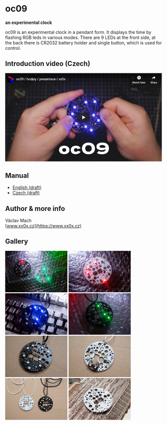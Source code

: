 # oc09

**an experimental clock**

oc09 is an experimental clock in a pendant form. It displays the time by flashing RGB leds in various modes. There are 9 LEDs at the front side, at the back there is CR2032 battery holder and single button, which is used for control.

## Introduction video (Czech)

[![Video introduction](https://github.com/xx0x/oc09/raw/master/docs/oc09_video_cz.jpg)](http://www.youtube.com/watch?v=cF0FKERQrrc "Video introduction")

## Manual

* [English (draft)](https://github.com/xx0x/oc09/raw/master/manuals/oc09-manual-draft-en.pdf)
* [Czech (draft)](https://github.com/xx0x/oc09/raw/master/manuals/oc09-manual-draft-cs.pdf)

## Author & more info

Václav Mach<br />
[www.xx0x.cz](https://www.xx0x.cz)

## Gallery

<img src="https://github.com/xx0x/oc09/raw/master/docs/oc09_promo_1.jpg" width="200" /> <img src="https://github.com/xx0x/oc09/raw/master/docs/oc09_promo_2.jpg" width="200" /> <img src="https://github.com/xx0x/oc09/raw/master/docs/oc09_promo_3.jpg" width="200" /> <img src="https://github.com/xx0x/oc09/raw/master/docs/oc09_promo_4.jpg" width="200" /> <img src="https://github.com/xx0x/oc09/raw/master/docs/oc09_promo_5.jpg" width="200" /> <img src="https://github.com/xx0x/oc09/raw/master/docs/oc09_promo_6.jpg" width="200" /> <img src="https://github.com/xx0x/oc09/raw/master/docs/oc09_promo_7.jpg" width="200" /> <img src="https://github.com/xx0x/oc09/raw/master/docs/oc09_promo_8.jpg" width="200" /> 